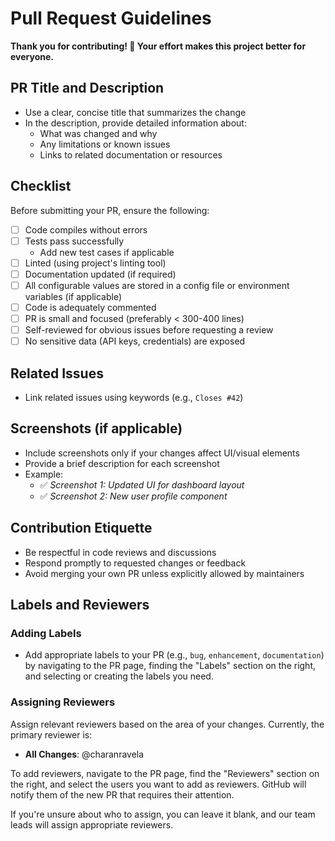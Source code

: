 # Pull Request Guidelines

**Thank you for contributing! 🚀 Your effort makes this project better for everyone.**

## PR Title and Description

- Use a clear, concise title that summarizes the change
- In the description, provide detailed information about:
  - What was changed and why
  - Any limitations or known issues
  - Links to related documentation or resources

## Checklist

Before submitting your PR, ensure the following:

- [ ] Code compiles without errors
- [ ] Tests pass successfully
  - Add new test cases if applicable
- [ ] Linted (using project's linting tool)
- [ ] Documentation updated (if required)
- [ ] All configurable values are stored in a config file or environment variables (if applicable)
- [ ] Code is adequately commented
- [ ] PR is small and focused (preferably < 300-400 lines)
- [ ] Self-reviewed for obvious issues before requesting a review
- [ ] No sensitive data (API keys, credentials) are exposed

## Related Issues

- Link related issues using keywords (e.g., `Closes #42`)

## Screenshots (if applicable)

- Include screenshots only if your changes affect UI/visual elements
- Provide a brief description for each screenshot
- Example:
  - ✅ _Screenshot 1: Updated UI for dashboard layout_
  - ✅ _Screenshot 2: New user profile component_

## Contribution Etiquette

- Be respectful in code reviews and discussions
- Respond promptly to requested changes or feedback
- Avoid merging your own PR unless explicitly allowed by maintainers

## Labels and Reviewers

### Adding Labels
- Add appropriate labels to your PR (e.g., `bug`, `enhancement`, `documentation`) by navigating to the PR page, finding the "Labels" section on the right, and selecting or creating the labels you need.

### Assigning Reviewers
Assign relevant reviewers based on the area of your changes. Currently, the primary reviewer is:
- **All Changes**: @charanravela

To add reviewers, navigate to the PR page, find the "Reviewers" section on the right, and select the users you want to add as reviewers. GitHub will notify them of the new PR that requires their attention.

If you're unsure about who to assign, you can leave it blank, and our team leads will assign appropriate reviewers.

